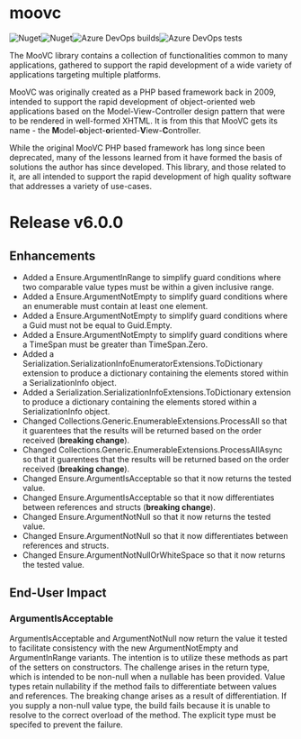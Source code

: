 # moovc

![Nuget](https://img.shields.io/nuget/v/moovc?style=plastic)![Nuget](https://img.shields.io/nuget/dt/moovc?style=plastic)![Azure DevOps builds](https://img.shields.io/azure-devops/build/vmartinspaul/MooVC/2?style=plastic)![Azure DevOps tests](https://img.shields.io/azure-devops/tests/vmartinspaul/MooVC/2?style=plastic)

The MooVC library contains a collection of functionalities common to many applications, gathered to support the rapid development of a wide variety of applications targeting multiple platforms.

MooVC was originally created as a PHP based framework back in 2009, intended to support the rapid development of object-oriented web applications based on the Model-View-Controller design pattern that were to be rendered in well-formed XHTML.  It is from this that MooVC gets its name - the **M**odel-**o**bject-**o**riented-**V**iew-**C**ontroller.

While the original MooVC PHP based framework has long since been deprecated, many of the lessons learned from it have formed the basis of solutions the author has since developed.  This library, and those related to it, are all intended to support the rapid development of high quality software that addresses a variety of use-cases.

# Release v6.0.0

## Enhancements

- Added a Ensure.ArgumentInRange to simplify guard conditions where two comparable value types must be within a given inclusive range.
- Added a Ensure.ArgumentNotEmpty to simplify guard conditions where an enumerable must contain at least one element.
- Added a Ensure.ArgumentNotEmpty to simplify guard conditions where a Guid must not be equal to Guid.Empty.
- Added a Ensure.ArgumentNotEmpty to simplify guard conditions where a TimeSpan must be greater than TimeSpan.Zero.
- Added a Serialization.SerializationInfoEnumeratorExtensions.ToDictionary extension to produce a dictionary containing the elements stored within a SerializationInfo object.
- Added a Serialization.SerializationInfoExtensions.ToDictionary extension to produce a dictionary containing the elements stored within a SerializationInfo object.
- Changed Collections.Generic.EnumerableExtensions.ProcessAll so that it guarentees that the results will be returned based on the order received (**breaking change**).
- Changed Collections.Generic.EnumerableExtensions.ProcessAllAsync so that it guarentees that the results will be returned based on the order received (**breaking change**).
- Changed Ensure.ArgumentIsAcceptable so that it now returns the tested value.
- Changed Ensure.ArgumentIsAcceptable so that it now differentiates between references and structs (**breaking change**).
- Changed Ensure.ArgumentNotNull so that it now returns the tested value.
- Changed Ensure.ArgumentNotNull so that it now differentiates between references and structs.
- Changed Ensure.ArgumentNotNullOrWhiteSpace so that it now returns the tested value.

## End-User Impact

### ArgumentIsAcceptable

ArgumentIsAcceptable and ArgumentNotNull now return the value it tested to facilitate consistency with the new ArgumentNotEmpty and ArgumentInRange variants.  The intention is to utilize these methods as part of the setters on constructors.  The challenge arises in the return type, which is intended to be non-null when a nullable has been provided.  Value types retain nullability if the method fails to differentiate between values and references.  The breaking change arises as a result of differentiation.  If you supply a non-null value type, the build fails because it is unable to resolve to the correct overload of the method. The explicit type must be specifed to prevent the failure.